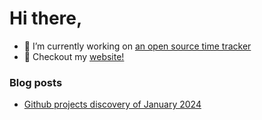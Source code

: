 # Hi there,

- 🔭 I’m currently working on [an open source time tracker](https://github.com/emilien-jegou/o324)
- 📝 Checkout my [website!](https://emje.dev)

### Blog posts

<!-- BLOG-POST-LIST:START -->
- [Github projects discovery of January 2024](https://emje.dev/blog/github-discovery-jan-2024)
<!-- BLOG-POST-LIST:END -->
